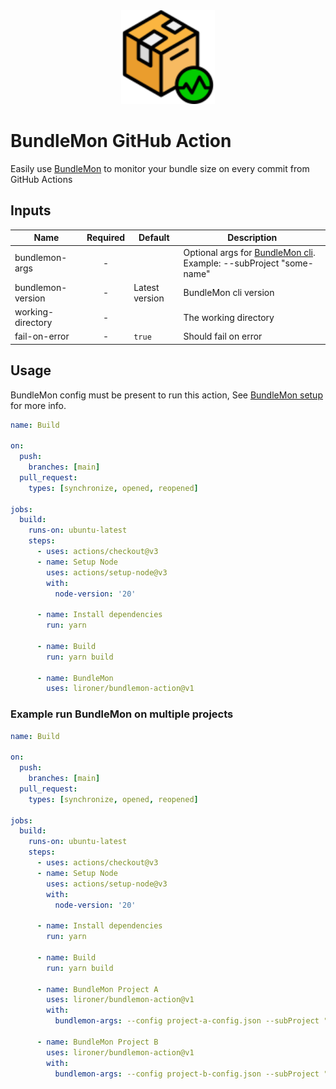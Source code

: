 <div align="center">
  <a href="https://github.com/LironEr/bundlemon"><img src="https://github.com/LironEr/bundlemon/raw/master/assets/bundlemon-optimized.svg" alt="BundleMon logo" width="150px" height="150px" /></a>
</div>

# BundleMon GitHub Action

Easily use [BundleMon](https://github.com/LironEr/bundlemon) to monitor your bundle size on every commit from GitHub Actions

## Inputs

| Name              | Required | Default        | Description                                                                                                          |
| ----------------- | :------: | -------------- | -------------------------------------------------------------------------------------------------------------------- |
| bundlemon-args    |    -     |                | Optional args for [BundleMon cli](https://github.com/LironEr/bundlemon#cli-usage). Example: --subProject "some-name" |
| bundlemon-version |    -     | Latest version | BundleMon cli version                                                                                                |
| working-directory |    -     |                | The working directory                                                                                                |
| fail-on-error     |    -     | `true`         | Should fail on error                                                                                                 |

## Usage

BundleMon config must be present to run this action, See [BundleMon setup](https://github.com/LironEr/bundlemon#setup) for more info.

```yaml
name: Build

on:
  push:
    branches: [main]
  pull_request:
    types: [synchronize, opened, reopened]

jobs:
  build:
    runs-on: ubuntu-latest
    steps:
      - uses: actions/checkout@v3
      - name: Setup Node
        uses: actions/setup-node@v3
        with:
          node-version: '20'

      - name: Install dependencies
        run: yarn

      - name: Build
        run: yarn build

      - name: BundleMon
        uses: lironer/bundlemon-action@v1
```

### Example run BundleMon on multiple projects

```yaml
name: Build

on:
  push:
    branches: [main]
  pull_request:
    types: [synchronize, opened, reopened]

jobs:
  build:
    runs-on: ubuntu-latest
    steps:
      - uses: actions/checkout@v3
      - name: Setup Node
        uses: actions/setup-node@v3
        with:
          node-version: '20'

      - name: Install dependencies
        run: yarn

      - name: Build
        run: yarn build

      - name: BundleMon Project A
        uses: lironer/bundlemon-action@v1
        with:
          bundlemon-args: --config project-a-config.json --subProject "project-a"

      - name: BundleMon Project B
        uses: lironer/bundlemon-action@v1
        with:
          bundlemon-args: --config project-b-config.json --subProject "project-b"
```
